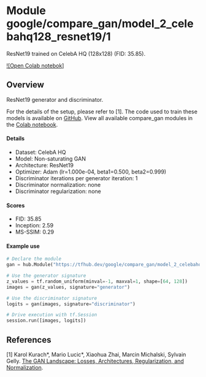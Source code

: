 # Module google/compare_gan/model_2_celebahq128_resnet19/1
ResNet19 trained on CelebA HQ (128x128) (FID: 35.85).

<!-- module-type: image-generator -->
<!-- network-architecture: ResNet19 -->
<!-- dataset: CelebA HQ -->
<!-- fine-tunable: false -->
<!-- format: hub -->


[![Open Colab notebok]](https://colab.research.google.com/github/google/compare_gan/blob/v2/compare_gan/src/tfhub_models.ipynb)

## Overview

ResNet19 generator and discriminator.

For the details of the setup, please refer to [1].
The code used to train these models is available on
[GitHub](https://github.com/google/compare_gan).
View all available compare_gan modules in the [Colab notebook](https://colab.research.google.com/github/google/compare_gan/blob/v2/compare_gan/src/tfhub_models.ipynb).

#### Details

* Dataset: CelebA HQ
* Model: Non-saturating GAN
* Architecture: ResNet19
* Optimizer: Adam (lr=1.000e-04, beta1=0.500, beta2=0.999)
* Discriminator iterations per generator iteration: 1
* Discriminator normalization: none
* Discriminator regularization: none

#### Scores

* FID: 35.85
* Inception: 2.59
* MS-SSIM: 0.29

#### Example use
```python
# Declare the module
gan = hub.Module("https://tfhub.dev/google/compare_gan/model_2_celebahq128_resnet19/1")

# Use the generator signature
z_values = tf.random_uniform(minval=-1, maxval=1, shape=[64, 128])
images = gan(z_values, signature="generator")

# Use the discriminator signature
logits = gan(images, signature="discriminator")

# Drive execution with tf.Session
session.run([images, logits])
```

## References

[1] Karol Kurach*, Mario Lucic*, Xiaohua Zhai, Marcin Michalski, Sylvain Gelly.
[The GAN Landscape: Losses, Architectures, Regularization, and Normalization](https://arxiv.org/abs/1807.04720).
